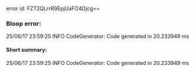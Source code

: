 error id: FZT2QLrrR9EpjUaFO4Djcg==
### Bloop error:

25/06/17 23:59:25 INFO CodeGenerator: Code generated in 20.233949 ms
#### Short summary: 

25/06/17 23:59:25 INFO CodeGenerator: Code generated in 20.233949 ms